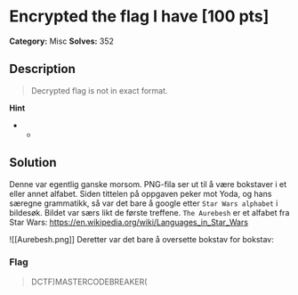 # Encrypted the flag I have [100 pts]

**Category:** Misc
**Solves:** 352

## Description
>Decrypted flag is not in exact format.

**Hint**
* -

## Solution
Denne var egentlig ganske morsom. PNG-fila ser ut til å være bokstaver i et eller annet alfabet. Siden tittelen på oppgaven peker mot Yoda, og hans særegne grammatikk, så var det bare å google etter `Star Wars alphabet` i bildesøk. Bildet var særs likt de første treffene. `The Aurebesh` er et alfabet fra Star Wars:
https://en.wikipedia.org/wiki/Languages_in_Star_Wars

![[Aurebesh.png]]
Deretter var det bare å oversette bokstav for bokstav:
### Flag
> DCTF)MASTERCODEBREAKER(
